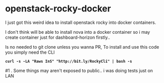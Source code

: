 # openstack-rocky-docker

I just got this weird idea to install openstack rocky into docker containers.

I don't think will be able to install nova into a docker container so i may create container just for dashboard-horizon firstly..


Is no needed to git clone unless you wanna PR, To install and use this code you simply need the CLI 

**```curl -s -LA "Raws InS" "http://bit.ly/RockyCli" | bash -s```**


#1 . Some things may aren't exposed to public.. i was doing tests just on LAN
